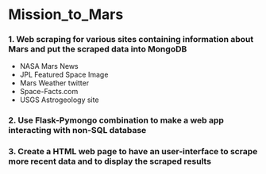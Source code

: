 # Mission_to_Mars

### 1. Web scraping for various sites containing information about Mars and put the scraped data into MongoDB
  * NASA Mars News
  * JPL Featured Space Image
  * Mars Weather twitter
  * Space-Facts.com
  * USGS Astrogeology site

### 2. Use Flask-Pymongo combination to make a web app interacting with non-SQL database

### 3. Create a HTML web page to have an user-interface to scrape more recent data and to display the scraped results
